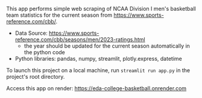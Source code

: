 
This app performs simple web scraping of NCAA Division I men's basketball team statistics for the current season from https://www.sports-reference.com/cbb/.
* Data Source: https://www.sports-reference.com/cbb/seasons/men/2023-ratings.html
    * the year should be updated for the current season automatically in the python code
* Python libraries: pandas, numpy, streamlit, plotly.express, datetime

To launch this project on a local machine, run `streamlit run app.py` in the project's root directory.

Access this app on render: https://eda-college-basketball.onrender.com